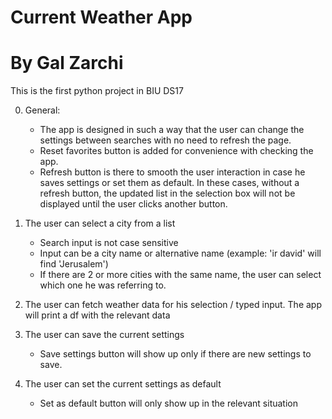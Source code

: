 # Current Weather App
# By Gal Zarchi

This is the first python project in BIU DS17

0. General:
   - The app is designed in such a way that the user can change the settings between searches with no need to refresh the page.
   - Reset favorites button is added for convenience with checking the app. 
   - Refresh button is there to smooth the user interaction in case he saves settings or set them as default.
     In these cases, without a refresh button, the updated list in the selection box will not be displayed until the user clicks another button.
     
1. The user can select a city from a list
   - Search input is not case sensitive
   - Input can be a city name or alternative name (example: 'ir david' will find 'Jerusalem')
   - If there are 2 or more cities with the same name, the user can select which one he was referring to.
     
2. The user can fetch weather data for his selection / typed input. The app will print a df with the relevant data

3. The user can save the current settings
   - Save settings button will show up only if there are new settings to save.

4. The user can set the current settings as default
   - Set as default button will only show up in the relevant situation
